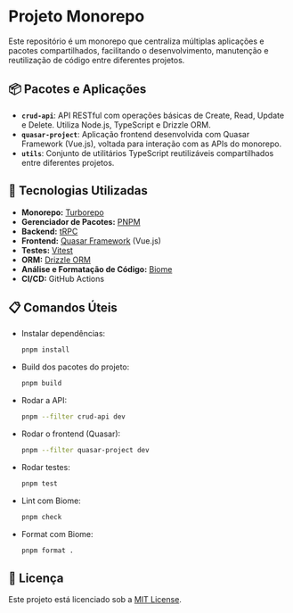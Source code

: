 # Projeto Monorepo

Este repositório é um monorepo que centraliza múltiplas aplicações e pacotes compartilhados, facilitando o desenvolvimento, manutenção e reutilização de código entre diferentes projetos.

## 📦 Pacotes e Aplicações

- **`crud-api`**: API RESTful com operações básicas de Create, Read, Update e Delete. Utiliza Node.js, TypeScript e Drizzle ORM.
- **`quasar-project`**: Aplicação frontend desenvolvida com Quasar Framework (Vue.js), voltada para interação com as APIs do monorepo.
- **`utils`**: Conjunto de utilitários TypeScript reutilizáveis compartilhados entre diferentes projetos.


## 🚀 Tecnologias Utilizadas

- **Monorepo:** [Turborepo](https://turbo.build/repo)
- **Gerenciador de Pacotes:** [PNPM](https://pnpm.io/)
- **Backend:** [tRPC](https://trpc.io/)
- **Frontend:** [Quasar Framework](https://quasar.dev/) (Vue.js)
- **Testes:** [Vitest](https://vitest.dev/)
- **ORM:** [Drizzle ORM](https://orm.drizzle.team/)
- **Análise e Formatação de Código:** [Biome](https://biomejs.dev/)
- **CI/CD:** GitHub Actions

## 📋 Comandos Úteis

- Instalar dependências:
  ```bash
  pnpm install
  ```
- Build dos pacotes do projeto:
  ```bash
  pnpm build
  ```

- Rodar a API:
  ```bash
  pnpm --filter crud-api dev
  ```

- Rodar o frontend (Quasar):
  ```bash
  pnpm --filter quasar-project dev
  ```

- Rodar testes:
  ```bash
  pnpm test
  ```

- Lint com Biome:
  ```bash
  pnpm check
  ```

- Format com Biome:
  ```bash
  pnpm format .
  ```

## 📄 Licença

Este projeto está licenciado sob a [MIT License](LICENSE).
